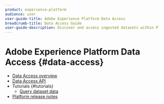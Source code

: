 ```yaml
---
product: experience-platform
audience: user
user-guide-title: Adobe Experience Platform Data Access
breadcrumb-title: Data Access Guide
user-guide-description: Discover and access ingested datasets within Platform.
---
```


# Adobe Experience Platform Data Access {#data-access}

- [Data Access overview](home.md)
- [Data Access API](api.md)
- Tutorials {#tutorials}
  - [Query dataset data](tutorials/dataset-data.md)
- [Platform release notes](https://www.adobe.com/go/platform-release-notes-en)